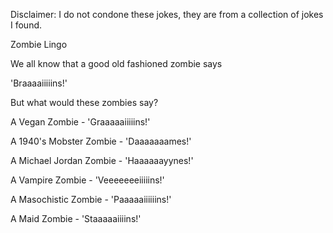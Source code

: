 Disclaimer: I do not condone these jokes, they are from a collection of jokes I found.

Zombie Lingo

We all know that a good old fashioned zombie says 



'Braaaaiiiiins!'




But what would these zombies say?




A Vegan Zombie - 'Graaaaaiiiiins!'





A 1940's Mobster Zombie - 'Daaaaaaames!'





A Michael Jordan Zombie - 'Haaaaaayynes!'





A Vampire Zombie - 'Veeeeeeeiiiiins!'





A Masochistic Zombie - 'Paaaaaiiiiiins!'





A Maid Zombie - 'Staaaaaiiiins!'

